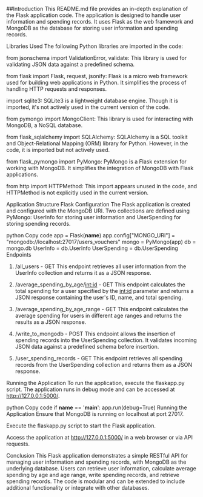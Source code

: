 ##Introduction
This README.md file provides an in-depth explanation of the Flask application code. The application is designed to handle user information and spending records. It uses Flask as the web framework and MongoDB as the database for storing user information and spending records.

Libraries Used
The following Python libraries are imported in the code:

from jsonschema import ValidationError, validate: This library is used for validating JSON data against a predefined schema.

from flask import Flask, request, jsonify: Flask is a micro web framework used for building web applications in Python. It simplifies the process of handling HTTP requests and responses.

import sqlite3: SQLite3 is a lightweight database engine. Though it is imported, it's not actively used in the current version of the code.

from pymongo import MongoClient: This library is used for interacting with MongoDB, a NoSQL database.

from flask_sqlalchemy import SQLAlchemy: SQLAlchemy is a SQL toolkit and Object-Relational Mapping (ORM) library for Python. However, in the code, it is imported but not actively used.

from flask_pymongo import PyMongo: PyMongo is a Flask extension for working with MongoDB. It simplifies the integration of MongoDB with Flask applications.

from http import HTTPMethod: This import appears unused in the code, and HTTPMethod is not explicitly used in the current version.

Application Structure
Flask Configuration
The Flask application is created and configured with the MongoDB URI. Two collections are defined using PyMongo: UserInfo for storing user information and UserSpending for storing spending records.

python
Copy code
app = Flask(__name__)
app.config["MONGO_URI"] = "mongodb://localhost:27017/users_vouchers"
mongo = PyMongo(app)
db = mongo.db
UserInfo = db.UserInfo
UserSpending = db.UserSpending
Endpoints
1. /all_users - GET
This endpoint retrieves all user information from the UserInfo collection and returns it as a JSON response.

2. /average_spending_by_age/<int:id> - GET
This endpoint calculates the total spending for a user specified by the <int:id> parameter and returns a JSON response containing the user's ID, name, and total spending.

3. /average_spending_by_age_range - GET
This endpoint calculates the average spending for users in different age ranges and returns the results as a JSON response.

4. /write_to_mongodb - POST
This endpoint allows the insertion of spending records into the UserSpending collection. It validates incoming JSON data against a predefined schema before insertion.

5. /user_spending_records - GET
This endpoint retrieves all spending records from the UserSpending collection and returns them as a JSON response.

Running the Application
To run the application, execute the flaskapp.py script. The application runs in debug mode and can be accessed at http://127.0.0.1:5000/.

python
Copy code
if __name__ == '__main__':
    app.run(debug=True)
Running the Application
Ensure that MongoDB is running on localhost at port 27017.

Execute the flaskapp.py script to start the Flask application.

Access the application at http://127.0.0.1:5000/ in a web browser or via API requests.

Conclusion
This Flask application demonstrates a simple RESTful API for managing user information and spending records, with MongoDB as the underlying database. Users can retrieve user information, calculate average spending by age and age range, write spending records, and retrieve spending records. The code is modular and can be extended to include additional functionality or integrate with other databases.
